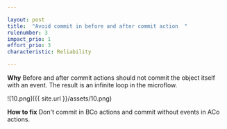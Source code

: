 ```yaml
---

layout: post
title:  "Avoid commit in before and after commit action  "
rulenumber: 3
impact_prio: 1
effort_prio: 3
characteristic: Reliability

---
```


**Why**
Before and after commit actions should not commit the object itself with an event. The result is an infinite loop in the microflow.

![10.png]({{ site.url }}/assets/10.png)

**How to fix**
Don't commit in BCo actions and commit without events in ACo actions.
